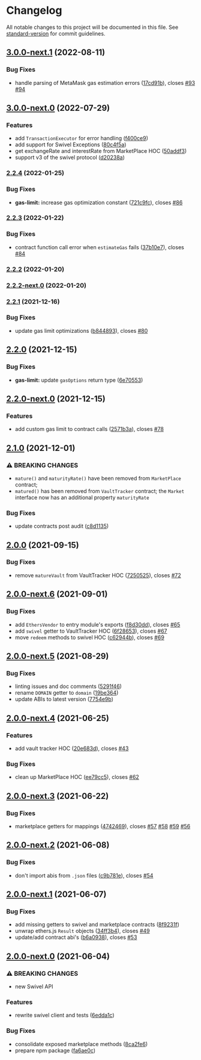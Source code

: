 # Changelog

All notable changes to this project will be documented in this file. See [standard-version](https://github.com/conventional-changelog/standard-version) for commit guidelines.

## [3.0.0-next.1](https://github.com/Swivel-Finance/swivel-js/compare/v3.0.0-next.0...v3.0.0-next.1) (2022-08-11)


### Bug Fixes

* handle parsing of MetaMask gas estimation errors ([17cd91b](https://github.com/Swivel-Finance/swivel-js/commit/17cd91b9c36d91119ba83b2639d0f0196bc2fcad)), closes [#93](https://github.com/Swivel-Finance/swivel-js/issues/93) [#94](https://github.com/Swivel-Finance/swivel-js/issues/94)

## [3.0.0-next.0](https://github.com/Swivel-Finance/swivel-js/compare/v2.2.4...v3.0.0-next.0) (2022-07-29)


### Features

* add `TransactionExecutor` for error handling ([f400ce9](https://github.com/Swivel-Finance/swivel-js/commit/f400ce9e2b49b8faba5a3883344e31a41836a396))
* add support for Swivel Exceptions ([80c4f5a](https://github.com/Swivel-Finance/swivel-js/commit/80c4f5a0fe02559a9e208104756563469b13a83d))
* get exchangeRate and interestRate from MarketPlace HOC ([50addf3](https://github.com/Swivel-Finance/swivel-js/commit/50addf30fbc4d35841ee57cc533b6792d1fb7769))
* support v3 of the swivel protocol ([d20238a](https://github.com/Swivel-Finance/swivel-js/commit/d20238ac2d7c9e07c221cbbb7a8aeecec70ec9d7))

### [2.2.4](https://github.com/Swivel-Finance/swivel-js/compare/v2.2.3...v2.2.4) (2022-01-25)


### Bug Fixes

* **gas-limit:** increase gas optimization constant ([721c9fc](https://github.com/Swivel-Finance/swivel-js/commit/721c9fc4e34bb032d07cea665645d909c2f6cae8)), closes [#86](https://github.com/Swivel-Finance/swivel-js/issues/86)

### [2.2.3](https://github.com/Swivel-Finance/swivel-js/compare/v2.2.2...v2.2.3) (2022-01-22)


### Bug Fixes

* contract function call error when `estimateGas` fails ([37b10e7](https://github.com/Swivel-Finance/swivel-js/commit/37b10e7d23097d9f8ec2502359778820ea08ff6b)), closes [#84](https://github.com/Swivel-Finance/swivel-js/issues/84)

### [2.2.2](https://github.com/Swivel-Finance/swivel-js/compare/v2.2.2-next.0...v2.2.2) (2022-01-20)

### [2.2.2-next.0](https://github.com/Swivel-Finance/swivel-js/compare/v2.2.1...v2.2.2-next.0) (2022-01-20)

### [2.2.1](https://github.com/Swivel-Finance/swivel-js/compare/v2.2.0...v2.2.1) (2021-12-16)


### Bug Fixes

* update gas limit optimizations ([b844893](https://github.com/Swivel-Finance/swivel-js/commit/b844893d067a78afcc7911582d8a7bf862a32c34)), closes [#80](https://github.com/Swivel-Finance/swivel-js/issues/80)

## [2.2.0](https://github.com/Swivel-Finance/swivel-js/compare/v2.2.0-next.0...v2.2.0) (2021-12-15)


### Bug Fixes

* **gas-limit:** update `gasOptions` return type ([6e70553](https://github.com/Swivel-Finance/swivel-js/commit/6e70553210e394f3a4d9ddb782339a5501ed14fa))

## [2.2.0-next.0](https://github.com/Swivel-Finance/swivel-js/compare/v2.1.0...v2.2.0-next.0) (2021-12-15)


### Features

* add custom gas limit to contract calls ([2571b3a](https://github.com/Swivel-Finance/swivel-js/commit/2571b3a2b695a45b0fe6f57745994cd286e18912)), closes [#78](https://github.com/Swivel-Finance/swivel-js/issues/78)

## [2.1.0](https://github.com/Swivel-Finance/swivel-js/compare/v2.0.0...v2.1.0) (2021-12-01)


### ⚠ BREAKING CHANGES

* `mature()` and `maturityRate()` have been removed from `MarketPlace` contract;
* `matured()` has been removed from `VaultTracker` contract;
the `Market` interface now has an additional property `maturityRate`

### Bug Fixes

* update contracts post audit ([c8d1135](https://github.com/Swivel-Finance/swivel-js/commit/c8d1135508a933c246fc84e22f1015f4413a4b65))

## [2.0.0](https://github.com/Swivel-Finance/swivel-js/compare/v2.0.0-next.6...v2.0.0) (2021-09-15)


### Bug Fixes

* remove `matureVault` from VaultTracker HOC ([7250525](https://github.com/Swivel-Finance/swivel-js/commit/7250525681f7a8a6afa4a566a01b8cee97a85f76)), closes [#72](https://github.com/Swivel-Finance/swivel-js/issues/72)

## [2.0.0-next.6](https://github.com/Swivel-Finance/swivel-js/compare/v2.0.0-next.5...v2.0.0-next.6) (2021-09-01)


### Bug Fixes

* add `EthersVendor` to entry module's exports ([f8d30dd](https://github.com/Swivel-Finance/swivel-js/commit/f8d30dd79d6052821a8d462f96dc1f8182827fee)), closes [#65](https://github.com/Swivel-Finance/swivel-js/issues/65)
* add `swivel` getter to VaultTracker HOC ([6f28653](https://github.com/Swivel-Finance/swivel-js/commit/6f286537b1e5aef0ee89c92717b86e5d274de99f)), closes [#67](https://github.com/Swivel-Finance/swivel-js/issues/67)
* move `redeem` methods to swivel HOC ([c62944b](https://github.com/Swivel-Finance/swivel-js/commit/c62944b8387e726374ad14529a699d3aafb233b0)), closes [#69](https://github.com/Swivel-Finance/swivel-js/issues/69)

## [2.0.0-next.5](https://github.com/Swivel-Finance/swivel-js/compare/v2.0.0-next.4...v2.0.0-next.5) (2021-08-29)


### Bug Fixes

* linting issues and doc comments ([5291f46](https://github.com/Swivel-Finance/swivel-js/commit/5291f46b90605f36eea7a22313b66de859b91245))
* rename `DOMAIN` getter to `domain` ([19be364](https://github.com/Swivel-Finance/swivel-js/commit/19be36487fa0a61336f2fa8e29d39e9764d45664))
* update ABIs to latest version ([7754e9b](https://github.com/Swivel-Finance/swivel-js/commit/7754e9bdba1935ef52d1f63121922aeac660082f))

## [2.0.0-next.4](https://github.com/Swivel-Finance/swivel-js/compare/v2.0.0-next.3...v2.0.0-next.4) (2021-06-25)


### Features

* add vault tracker HOC ([20e683d](https://github.com/Swivel-Finance/swivel-js/commit/20e683d4fc627b530ede5aafd5a70a84a2f36a51)), closes [#43](https://github.com/Swivel-Finance/swivel-js/issues/43)


### Bug Fixes

* clean up MarketPlace HOC ([ee79cc5](https://github.com/Swivel-Finance/swivel-js/commit/ee79cc55a78ac9841fe3117373fe1fdafffdc937)), closes [#62](https://github.com/Swivel-Finance/swivel-js/issues/62)

## [2.0.0-next.3](https://github.com/Swivel-Finance/swivel-js/compare/v2.0.0-next.2...v2.0.0-next.3) (2021-06-22)


### Bug Fixes

* marketplace getters for mappings ([4742469](https://github.com/Swivel-Finance/swivel-js/commit/4742469fd8548c7c0100fdf25313fb6bca13a816)), closes [#57](https://github.com/Swivel-Finance/swivel-js/issues/57) [#58](https://github.com/Swivel-Finance/swivel-js/issues/58) [#59](https://github.com/Swivel-Finance/swivel-js/issues/59) [#56](https://github.com/Swivel-Finance/swivel-js/issues/56)

## [2.0.0-next.2](https://github.com/Swivel-Finance/swivel-js/compare/v2.0.0-next.1...v2.0.0-next.2) (2021-06-08)


### Bug Fixes

* don't import abis from `.json` files ([c9b781e](https://github.com/Swivel-Finance/swivel-js/commit/c9b781e151a187ce317615cfa01feb94978a2eeb)), closes [#54](https://github.com/Swivel-Finance/swivel-js/issues/54)

## [2.0.0-next.1](https://github.com/Swivel-Finance/swivel-js/compare/v2.0.0-next.0...v2.0.0-next.1) (2021-06-07)


### Bug Fixes

* add missing getters to swivel and marketplace contracts ([8f9231f](https://github.com/Swivel-Finance/swivel-js/commit/8f9231f64b5860f4d06566e0933d06bf13d4788c))
* unwrap ethers.js `Result` objects ([34ff3b4](https://github.com/Swivel-Finance/swivel-js/commit/34ff3b421c2f367f5c53c7846e6bd5ab2bf49b62)), closes [#49](https://github.com/Swivel-Finance/swivel-js/issues/49)
* update/add contract abi's ([b6a0938](https://github.com/Swivel-Finance/swivel-js/commit/b6a09387c5879ec07d3ce8f761900c9579341556)), closes [#53](https://github.com/Swivel-Finance/swivel-js/issues/53)

## [2.0.0-next.0](https://github.com/Swivel-Finance/swivel-js/compare/v1.0.2...v2.0.0-next.0) (2021-06-04)


### ⚠ BREAKING CHANGES

* new Swivel API

### Features

* rewrite swivel client and tests ([6edda1c](https://github.com/Swivel-Finance/swivel-js/commit/6edda1cfa99e3c962790b5d3decc259927492822))


### Bug Fixes

* consolidate exposed marketplace methods ([8ca2fe6](https://github.com/Swivel-Finance/swivel-js/commit/8ca2fe667bda5a536d7004c07b1a33fa9493aa0b))
* prepare npm package ([fa6ae0c](https://github.com/Swivel-Finance/swivel-js/commit/fa6ae0cf7b9ff868c5aa7b0f8864670aa6240b16))
